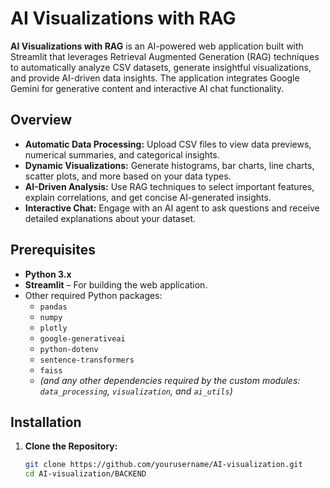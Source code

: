 # AI Visualizations with RAG

**AI Visualizations with RAG** is an AI-powered web application built with Streamlit that leverages Retrieval Augmented Generation (RAG) techniques to automatically analyze CSV datasets, generate insightful visualizations, and provide AI-driven data insights. The application integrates Google Gemini for generative content and interactive AI chat functionality.

## Overview

- **Automatic Data Processing:** Upload CSV files to view data previews, numerical summaries, and categorical insights.
- **Dynamic Visualizations:** Generate histograms, bar charts, line charts, scatter plots, and more based on your data types.
- **AI-Driven Analysis:** Use RAG techniques to select important features, explain correlations, and get concise AI-generated insights.
- **Interactive Chat:** Engage with an AI agent to ask questions and receive detailed explanations about your dataset.

## Prerequisites

- **Python 3.x**
- **Streamlit** – For building the web application.
- Other required Python packages:
  - `pandas`
  - `numpy`
  - `plotly`
  - `google-generativeai`
  - `python-dotenv`
  - `sentence-transformers`
  - `faiss`
  - *(and any other dependencies required by the custom modules: `data_processing`, `visualization`, and `ai_utils`)*

## Installation

1. **Clone the Repository:**

   ```bash
   git clone https://github.com/yourusername/AI-visualization.git
   cd AI-visualization/BACKEND
